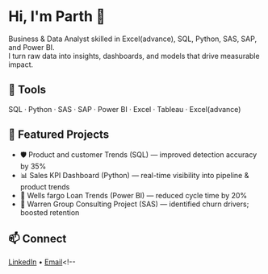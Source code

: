 # Hi, I'm Parth 👋
Business & Data Analyst skilled in Excel(advance), SQL, Python, SAS, SAP, and Power BI.  
I turn raw data into insights, dashboards, and models that drive measurable impact.

## 🔧 Tools
SQL · Python · SAS · SAP · Power BI · Excel · Tableau · Excel(advance)

## 📌 Featured Projects
- 🛡️ Product and customer Trends (SQL) — improved detection accuracy by 35%
- 📊 Sales KPI Dashboard (Python) — real-time visibility into pipeline & product trends
- 🧾 Wells fargo Loan Trends (Power BI) — reduced cycle time by 20%
- 🔁 Warren Group Consulting Project (SAS) — identified churn drivers; boosted retention

## 📫 Connect
[LinkedIn](https://www.linkedin.com/in/parth-kapoor9/) • [Email](mailto:parthkapoor25@outlook.com)<!--
